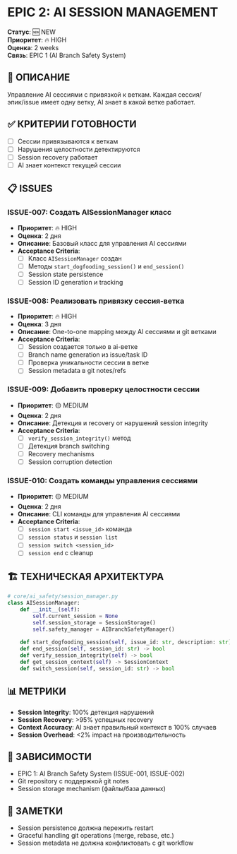 # EPIC 2: AI SESSION MANAGEMENT

**Статус**: 🆕 NEW  
**Приоритет**: 🔥 HIGH  
**Оценка**: 2 weeks  
**Связь**: EPIC 1 (AI Branch Safety System)

## 🎯 ОПИСАНИЕ

Управление AI сессиями с привязкой к веткам. Каждая сессия/эпик/issue имеет одну ветку, AI знает в какой ветке работает.

## ✅ КРИТЕРИИ ГОТОВНОСТИ

- [ ] Сессии привязываются к веткам
- [ ] Нарушения целостности детектируются  
- [ ] Session recovery работает
- [ ] AI знает контекст текущей сессии

## 📋 ISSUES

### **ISSUE-007: Создать AISessionManager класс**
- **Приоритет**: 🔥 HIGH
- **Оценка**: 2 дня
- **Описание**: Базовый класс для управления AI сессиями
- **Acceptance Criteria**:
  - [ ] Класс `AISessionManager` создан
  - [ ] Методы `start_dogfooding_session()` и `end_session()`
  - [ ] Session state persistence
  - [ ] Session ID generation и tracking

### **ISSUE-008: Реализовать привязку сессия-ветка**
- **Приоритет**: 🔥 HIGH  
- **Оценка**: 3 дня
- **Описание**: One-to-one mapping между AI сессиями и git ветками
- **Acceptance Criteria**:
  - [ ] Session создается только в ai-ветке
  - [ ] Branch name generation из issue/task ID
  - [ ] Проверка уникальности сессии в ветке
  - [ ] Session metadata в git notes/refs

### **ISSUE-009: Добавить проверку целостности сессии**
- **Приоритет**: 🟡 MEDIUM
- **Оценка**: 2 дня  
- **Описание**: Детекция и recovery от нарушений session integrity
- **Acceptance Criteria**:
  - [ ] `verify_session_integrity()` метод
  - [ ] Детекция branch switching
  - [ ] Recovery mechanisms
  - [ ] Session corruption detection

### **ISSUE-010: Создать команды управления сессиями**
- **Приоритет**: 🟡 MEDIUM
- **Оценка**: 2 дня
- **Описание**: CLI команды для управления AI сессиями
- **Acceptance Criteria**:
  - [ ] `session start <issue_id>` команда
  - [ ] `session status` и `session list`
  - [ ] `session switch <session_id>` 
  - [ ] `session end` с cleanup

## 🏗️ ТЕХНИЧЕСКАЯ АРХИТЕКТУРА

```python
# core/ai_safety/session_manager.py
class AISessionManager:
    def __init__(self):
        self.current_session = None
        self.session_storage = SessionStorage()
        self.safety_manager = AIBranchSafetyManager()
    
    def start_dogfooding_session(self, issue_id: str, description: str) -> bool
    def end_session(self, session_id: str) -> bool
    def verify_session_integrity(self) -> bool
    def get_session_context(self) -> SessionContext
    def switch_session(self, session_id: str) -> bool
```

## 📊 МЕТРИКИ

- **Session Integrity**: 100% детекция нарушений
- **Session Recovery**: >95% успешных recovery
- **Context Accuracy**: AI знает правильный контекст в 100% случаев
- **Session Overhead**: <2% impact на производительность

## 🔗 ЗАВИСИМОСТИ

- EPIC 1: AI Branch Safety System (ISSUE-001, ISSUE-002)
- Git repository с поддержкой git notes
- Session storage mechanism (файлы/база данных)

## 📝 ЗАМЕТКИ

- Session persistence должна пережить restart
- Graceful handling git operations (merge, rebase, etc.)
- Session metadata не должна конфликтовать с git workflow 